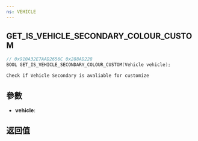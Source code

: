 ```yaml
---
ns: VEHICLE
---
```

## GET_IS_VEHICLE_SECONDARY_COLOUR_CUSTOM

```c
// 0x910A32E7AAD2656C 0x288AD228
BOOL GET_IS_VEHICLE_SECONDARY_COLOUR_CUSTOM(Vehicle vehicle);
```

```
Check if Vehicle Secondary is avaliable for customize  
```

## 參數
* **vehicle**: 

## 返回值
